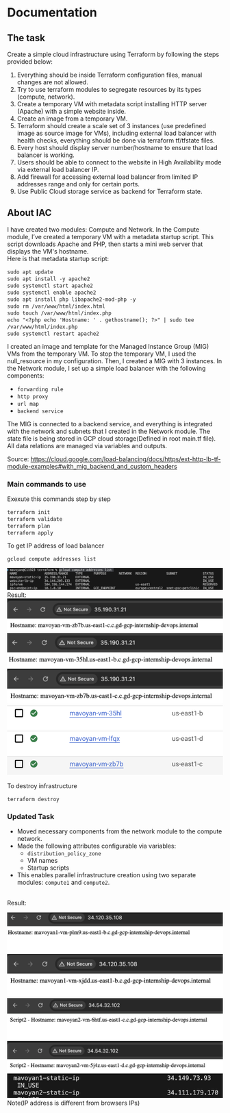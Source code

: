 # Documentation

## The task

Create a simple cloud infrastructure using Terraform by following the steps provided below:

1. Everything should be inside Terraform configuration files, manual changes are not allowed.
2. Try to use terraform modules to segregate resources by its types (compute, network).
3. Create a temporary VM with metadata script installing HTTP server (Apache) with a simple website inside.
4. Create an image from a temporary VM.
5. Terraform should create a scale set of 3 instances (use predefined image as source image for VMs), including external load balancer with health checks, everything should be done via terraform tf/tfstate files.
6. Every host should display server number/hostname to ensure that load balancer is working.
7. Users should be able to connect to the website in High Availability mode via external load balancer IP.
8. Add firewall for accessing external load balancer from limited IP addresses range and only for certain ports.
9. Use Public Cloud storage service as backend for Terraform state.

## About IAC

I have created two modules: Compute and Network. In the Compute module, I’ve created a temporary VM with a metadata startup script. This script downloads Apache and PHP, then starts a mini web server that displays the VM's hostname.<br/>
Here is that metadata startup script:
```
sudo apt update
sudo apt install -y apache2
sudo systemctl start apache2
sudo systemctl enable apache2
sudo apt install php libapache2-mod-php -y
sudo rm /var/www/html/index.html
sudo touch /var/www/html/index.php
echo "<?php echo 'Hostname: ' . gethostname(); ?>" | sudo tee /var/www/html/index.php
sudo systemctl restart apache2
```
I created an image and template for the Managed Instance Group (MIG) VMs from the temporary VM. To stop the temporary VM, I used the null_resource in my configuration. Then, I created a MIG with 3 instances. In the Network module, I set up a simple load balancer with the following components: 
- ``forwarding rule``
- ``http proxy``
- ``url map``
- ``backend service``

The MIG is connected to a backend service, and everything is integrated with the network and subnets that I created in the Network module. The state file is being stored in GCP cloud storage(Defined in root main.tf file). All data relations are managed via variables and outputs.

Source: https://cloud.google.com/load-balancing/docs/https/ext-http-lb-tf-module-examples#with_mig_backend_and_custom_headers

### Main commands to use
Exexute this commands step by step
```
terraform init
terraform validate
terraform plan
terraform apply
```
To get IP address of load balancer
```
gcloud compute addresses list
```
![screenshot](../screenshots/terraform-task/addrlist.png)
Result:
![screenshot](../screenshots/terraform-task/1.png)
![screenshot](../screenshots/terraform-task/2.png)
![screenshot](../screenshots/terraform-task/3.png)
![screenshot](../screenshots/terraform-task/4.png)

To destroy infrastructure
```
terraform destroy
```

### Updated Task

- Moved necessary components from the network module to the compute network.
- Made the following attributes configurable via variables:
  - `distribution_policy_zone`
  - VM names
  - Startup scripts
- This enables parallel infrastructure creation using two separate modules: ``compute1`` and ``compute2``.
<br/>
Result:

![screenshot](../screenshots/terraform-task/s11.png)
![screenshot](../screenshots/terraform-task/s12.png)
![screenshot](../screenshots/terraform-task/s21.png)
![screenshot](../screenshots/terraform-task/s22.png)
![screenshot](../screenshots/terraform-task/ips.png)
Note(IP address is different from browsers IPs)









